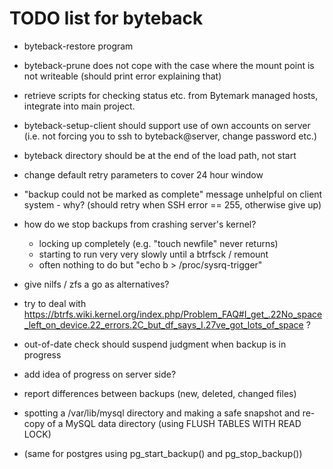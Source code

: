 TODO list for byteback
======================

* byteback-restore program

* byteback-prune does not cope with the case where the mount point is not
    writeable (should print error explaining that)

* retrieve scripts for checking status etc. from Bytemark managed hosts,
    integrate into main project.

* byteback-setup-client should support use of own accounts on server (i.e.
    not forcing you to ssh to byteback@server, change password etc.)

* byteback directory should be at the end of the load path, not start

* change default retry parameters to cover 24 hour window

* "backup could not be marked as complete" message unhelpful on client system - why?
    (should retry when SSH error == 255, otherwise give up)

* how do we stop backups from crashing server's kernel?
  * locking up completely (e.g. "touch newfile" never returns)
  * starting to run very very slowly until a btrfsck / remount
  * often nothing to do but "echo b > /proc/sysrq-trigger"

* give nilfs / zfs a go as alternatives?

* try to deal with https://btrfs.wiki.kernel.org/index.php/Problem_FAQ#I_get_.22No_space_left_on_device.22_errors.2C_but_df_says_I.27ve_got_lots_of_space ?

* out-of-date check should suspend judgment when backup is in progress

* add idea of progress on server side?

* report differences between backups (new, deleted, changed files)

* spotting a /var/lib/mysql directory and making a safe snapshot and re-copy
  of a MySQL data directory (using FLUSH TABLES WITH READ LOCK)

* (same for postgres using pg_start_backup() and pg_stop_backup())

